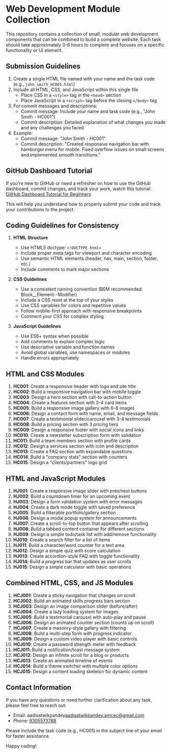 # Web Development Module Collection

This repository contains a collection of small, modular web development components that can be combined to build a complete website. Each task should take approximately 3-6 hours to complete and focuses on a specific functionality or UI element.

## Submission Guidelines

1. Create a single HTML file named with your name and the task code (e.g., `john_smith_HC001.html`)
2. Include all HTML, CSS, and JavaScript within this single file
   - Place CSS in a `<style>` tag in the `<head>` section
   - Place JavaScript in a `<script>` tag before the closing `</body>` tag
3. For commit messages and descriptions:
   - Commit message: Include your name and task code (e.g., "John Smith - HC001")
   - Commit description: Detailed explanation of what changes you made and any challenges you faced
4. Example:
   - Commit message: "John Smith - HC001"
   - Commit description: "Created responsive navigation bar with hamburger menu for mobile. Fixed overflow issues on small screens and implemented smooth transitions."

## GitHub Dashboard Tutorial

If you're new to GitHub or need a refresher on how to use the GitHub dashboard, commit changes, and track your work, watch this tutorial:
[GitHub Dashboard Tutorial for Beginners](https://youtu.be/Oaj3RBIoGFc?si=NlDTqJcgX1B2y4vF&t=653)

This will help you understand how to properly submit your code and track your contributions to the project.

## Coding Guidelines for Consistency

1. **HTML Structure**
   - Use HTML5 doctype: `<!DOCTYPE html>`
   - Include proper meta tags for viewport and character encoding
   - Use semantic HTML elements (header, nav, main, section, footer, etc.)
   - Include comments to mark major sections

2. **CSS Guidelines**
   - Use a consistent naming convention (BEM recommended: Block__Element--Modifier)
   - Include a CSS reset at the top of your styles
   - Use CSS variables for colors and repetitive values
   - Follow mobile-first approach with responsive breakpoints
   - Comment your CSS for complex styling

3. **JavaScript Guidelines**
   - Use ES6+ syntax when possible
   - Add comments to explain complex logic
   - Use descriptive variable and function names
   - Avoid global variables, use namespaces or modules
   - Handle errors appropriately

## HTML and CSS Modules

1. **HC001**: Create a responsive header with logo and site title
2. **HC002**: Build a responsive navigation bar with mobile toggle
3. **HC003**: Design a hero section with call-to-action button
4. **HC004**: Create a features section with 3-4 card items
5. **HC005**: Build a responsive image gallery with 6-8 images
6. **HC006**: Design a contact form with name, email, and message fields
7. **HC007**: Create a testimonial slider/carousel with 3-4 testimonials
8. **HC008**: Build a pricing section with 3 pricing tiers
9. **HC009**: Design a responsive footer with social icons and links
10. **HC010**: Create a newsletter subscription form with validation
11. **HC011**: Build a team members section with profile cards
12. **HC012**: Design a services section with icon and description
13. **HC013**: Create a FAQ section with expandable questions
14. **HC014**: Build a "company stats" section with counters
15. **HC015**: Design a "clients/partners" logo grid

## HTML and JavaScript Modules

1. **HJ001**: Create a responsive image slider with prev/next buttons
2. **HJ002**: Build a countdown timer for an upcoming event
3. **HJ003**: Design a form validation system with error messages
4. **HJ004**: Create a dark mode toggle with saved preference
5. **HJ005**: Build a filterable portfolio/gallery section
6. **HJ006**: Design a modal popup system for announcements
7. **HJ007**: Create a scroll-to-top button that appears after scrolling
8. **HJ008**: Build a tabbed content container for different sections
9. **HJ009**: Design a simple todo/task list with add/remove functionality
10. **HJ010**: Create a search filter for a list of items
11. **HJ011**: Build a character/word counter for a text area
12. **HJ012**: Design a simple quiz with score calculation
13. **HJ013**: Create accordion-style FAQ with toggle functionality
14. **HJ014**: Build a progress bar that updates as user scrolls
15. **HJ015**: Design a simple calculator with basic operations

## Combined HTML, CSS, and JS Modules

1. **HCJ001**: Create a sticky navigation that changes on scroll
2. **HCJ002**: Build an animated skills progress bars section
3. **HCJ003**: Design an image comparison slider (before/after)
4. **HCJ004**: Create a lazy loading system for images
5. **HCJ005**: Build a testimonial carousel with auto-play and pause
6. **HCJ006**: Design an animated counter section (counts up on scroll)
7. **HCJ007**: Create a masonry-style gallery with filtering
8. **HCJ008**: Build a multi-step form with progress indicator
9. **HCJ009**: Design a custom video player with basic controls
10. **HCJ010**: Create a password strength meter with feedback
11. **HCJ011**: Build a notification/toast message system
12. **HCJ012**: Design an infinite scroll for a blog or products
13. **HCJ013**: Create an animated timeline of events
14. **HCJ014**: Build a theme switcher with multiple color options
15. **HCJ015**: Design a content loading skeleton for dynamic content

## Contact Information

If you have any questions or need further clarification about any task, please feel free to reach out:

- Email: aadisatwikpandey<a href="mailto:aadisatwikpandey.amcec@gmail.com?subject=Web Development Task Question">aadisatwikpandey.amcec@gmail.com</a>
- Phone: <a href="tel:+919305573788">9305573788</a>

Please include the task code (e.g., HC001) in the subject line of your email for faster assistance.

Happy coding!
